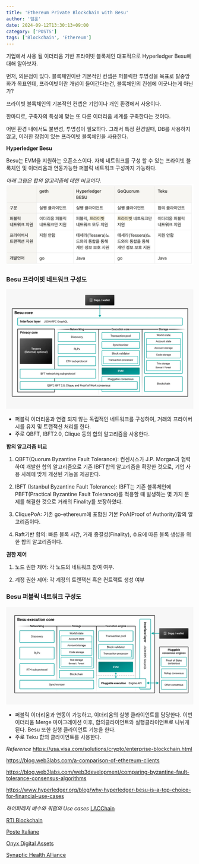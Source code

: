 ```yaml
---
title: 'Ethereum Private Blockchain with Besu'
author: '임훈'
date: 2024-09-12T13:30:13+09:00
category: ['POSTS']
tags: ['Blockchain', 'Ethereum']
---
```


기업에서 사용 될 이더리움 기반 프라이빗 블록체인 대표적으로 Hyperledger Besu에 대해 알아보자.

먼저, 의문점이 있다. 블록체인이란 기본적인 컨셉은 퍼블릭한 투명성을 목표로 탈중앙화가 목표인데, 프라이빗이란 개념이 들어간다는건, 블록체인의 컨셉에 어긋나는게 아닌가?

프라이빗 블록체인의 기본적인 컨셉은 기업이나 개인 환경에서 사용이다.

한마디로, 구축자의 특성에 맞는 또 다른 이더리움 세계를 구축한다는 것이다.

어떤 환경 내에서도 불변성, 투명성이 필요하다. 그래서 특정 환경일때, DB를 사용하지 않고, 이러한 장점이 있는 프라이빗 블록체인을 사용한다.

**Hyperledger Besu**

Besu는 EVM을 지원하는 오픈소스이다. 자체 네트워크를 구성 할 수 있는 프라이빗 블록체인 및 이더리움과 연동가능한 퍼블릭 네트워크 구성까지 가능하다.

*아래 그림은 합의 알고리즘에 대한 비교이다.*
![concensus](images/concensus.webp)

### Besu 프라이빗 네트워크 구성도
![structure](images/structure1.webp)
* 퍼블릭 이더리움과 연결 되지 않는 독립적인 네트워크를 구성하여, 거래의 프라이버시를 유지 및 트랜잭션 처리를 한다.
* 주로 QBFT, IBFT2.0, Clique 등의 합의 알고리즘을 사용한다.

**합의 알고리즘 비교**
1. QBFT(Quorum Byzantine Fault Tolerance): 컨센시스가 J.P. Morgan과 협력하여 개발한 합의 알고리즘으로 기존 IBFT합의 알고리즘을 확장한 것으로, 기업 사용 사례에 맞게 개선된 기능을 제공한다.

2. IBFT (Istanbul Byzantine Fault Tolerance): IBFT는 기존 블록체인에 PBFT(Practical Byzantine Fault Tolerance)를 적용할 때 발생하는 몇 가지 문제를 해결한 것으로 거래의 Finality를 보장하였다.

3. CliquePoA: 기존 go-ethereum에 포함된 기본 PoA(Proof of Authority)합의 알고리즘이다.

4. Raft기반 합의: 빠른 블록 시간, 거래 종결성(Finality), 수요에 따른 블록 생성을 위한 합의 알고리즘이다.

**권한 제어**
1. 노드 권한 제어: 각 노드의 네트워크 참여 여부.

2. 계정 권한 제어: 각 계정의 트랜잭션 혹은 컨트랙트 생성 여부

### Besu 퍼블릭 네트워크 구성도
![structure](images/structure2.webp)

* 퍼블릭 이더리움과 연동이 가능하고, 이더리움의 실행 클라이언트를 담당한다. 이번 이더리움 Merge 마이그레이션 이후, 합의클라이언트와 실행클라이언트로 나뉘게 된다. Besu 또한 실행 클라이언트 기능을 한다.
* 주로 Teku 합의 클라이언트를 사용한다.


*Reference*
<https://usa.visa.com/solutions/crypto/enterprise-blockchain.html>

<https://blog.web3labs.com/a-comparison-of-ethereum-clients>

<https://blog.web3labs.com/web3development/comparing-byzantine-fault-tolerance-consensus-algorithms>

<https://www.hyperledger.org/blog/why-hyperledger-besu-is-a-top-choice-for-financial-use-cases>

*하이퍼레저 베수와 쿼럼의 Use cases*
[LACChain](https://www.coindesk.com/business/2021/04/08/citi-completes-cross-border-payments-pilot-using-lacchain/)

[RTI Blockchain](https://www.hyperledger.org/learn/webinars/hyperledger-in-depth-an-hour-with-ledger-leopard-supply-chain-traceability)

[Poste Italiane](https://www.hyperledger.org/case-studies/posteitaliane-case-study)

[Onyx Digital Assets](https://www.jpmorgan.com/onyx/content-hub.htm)

[Synaptic Health Alliance](https://newsroom.statefarm.com/blockchain-solution-solves-state-farm-usaa-subrogation-challenge/)